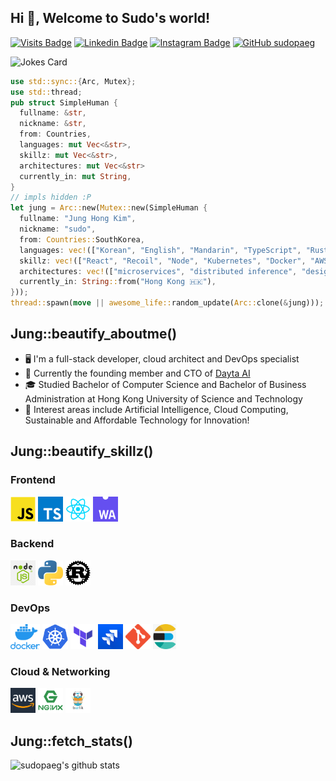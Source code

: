 ## Hi 👋, Welcome to Sudo's world!

[![Visits Badge](https://badges.pufler.dev/visits/sudopaeg/sudopaeg)](https://badges.pufler.dev)
[![Linkedin Badge](https://img.shields.io/badge/-JungHongKim-blue?style=flat-square&logo=Linkedin&logoColor=white&link=https://www.linkedin.com/in/junghongkim/)](https://www.linkedin.com/in/junghongkim/)
[![Instagram Badge](https://img.shields.io/badge/-sudopaeg-dd2a7b?style=flat-square&logo=Instagram&logoColor=white&link=https://www.instagram.com/sudopaeg/)](https://www.instagram.com/sudopaeg/)
[![GitHub sudopaeg](https://img.shields.io/github/followers/sudopaeg?label=follow&style=social)](https://github.com/sudopaeg)
</br>

![Jokes Card](https://readme-jokes.vercel.app/api)

```rust
use std::sync::{Arc, Mutex};
use std::thread;
pub struct SimpleHuman {
  fullname: &str,
  nickname: &str,
  from: Countries,
  languages: mut Vec<&str>,
  skillz: mut Vec<&str>,
  architectures: mut Vec<&str>
  currently_in: mut String,
}
// impls hidden :P
let jung = Arc::new(Mutex::new(SimpleHuman {
  fullname: "Jung Hong Kim",
  nickname: "sudo",
  from: Countries::SouthKorea,
  languages: vec!(["Korean", "English", "Mandarin", "TypeScript", "Rust", "Python", "Go", "C#"]),
  skillz: vec!(["React", "Recoil", "Node", "Kubernetes", "Docker", "AWS", "ElasticSearch", "Terraform", "Git", "Jira", "Xamarin"]),
  architectures: vec!(["microservices", "distributed inference", "design thinking", "event-driven"]),
  currently_in: String::from("Hong Kong 🇭🇰"),
}));
thread::spawn(move || awesome_life::random_update(Arc::clone(&jung)));
```

## Jung::beautify_aboutme()

- 🖥 I'm a full-stack developer, cloud architect and DevOps specialist
- 💼 Currently the founding member and CTO of [Dayta AI](https://dayta.ai)
- 🎓 Studied Bachelor of Computer Science and Bachelor of Business Administration at Hong Kong University of Science and Technology
- 🤖 Interest areas include Artificial Intelligence, Cloud Computing, Sustainable and Affordable Technology for Innovation!

## Jung::beautify_skillz()

### Frontend

<img height="40" src="./assets/javascript.png" alt="JavaScript">
<img height="40" src="./assets/typescript.png" alt="TypeScript">
<img height="40" src="./assets/react.webp" alt="React.js">
<img height="40" src="./assets/wasm.png" alt="WebAssembly">

### Backend

<img height="40" src="./assets/node.png" alt="Node.js">
<img height="40" src="./assets/python.png" alt="Python">
<img height="40" src="./assets/rust.png" alt="Rust">

### DevOps

<img height="40" src="./assets/docker.png" alt="Docker">
<img height="40" src="./assets/kubernetes.png" alt="Kubernetes">
<img height="40" src="./assets/terraform.png" alt="Terraform">
<img height="40" src="./assets/jira.png" alt="Jira">
<img height="40" src="./assets/git.png" alt="Git">
<img height="40" src="./assets/elasticsearch.png" alt="Elasticsearch">

### Cloud & Networking

<img height="40" src="./assets/aws.png" alt="AWS">
<img height="40" src="./assets/nginx.png" alt="Nginx">
<img height="40" src="./assets/traefik.png" alt="Traefik">

## Jung::fetch_stats()

![sudopaeg's github stats](https://github-readme-stats.vercel.app/api?username=sudopaeg&count_private=true)

<!--START_SECTION:activity-->
<!--END_SECTION:activity-->
